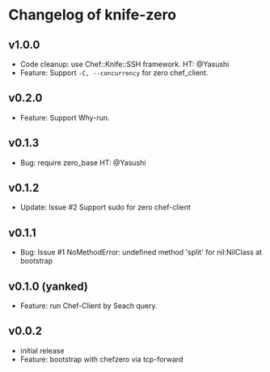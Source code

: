 # Changelog of knife-zero

## v1.0.0

- Code cleanup: use Chef::Knife::SSH framework. HT: @Yasushi
- Feature: Support `-C, --concurrency` for zero chef_client.

## v0.2.0

- Feature: Support Why-run.

## v0.1.3

- Bug: require zero_base HT: @Yasushi

## v0.1.2

- Update: Issue #2 Support sudo for zero chef-client

## v0.1.1

- Bug: Issue #1 NoMethodError: undefined method 'split' for nil:NilClass at bootstrap

## v0.1.0 (yanked)

- Feature: run Chef-Client by Seach query.


## v0.0.2

- initial release
- Feature: bootstrap with chefzero via tcp-forward
